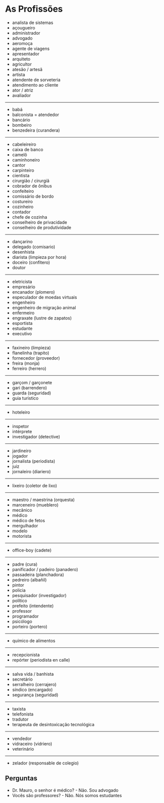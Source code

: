 # As Profissões

* analista de sistemas
* açougueiro
* administrador
* advogado
* aeromoça
* agente de viagens
* apresentador
* arquiteto
* agricultor
* atesão / artesã
* artista
* atendente de sorveteria
* atendimento ao cliente
* ator / atriz
* avaliador

---

* babá
* balconista = atendedor
* bancário
* bombeiro
* benzedeira (curandera)

---

* cabeleireiro
* caixa de banco
* camelô
* caminhoneiro
* cantor
* carpinteiro
* cientista
* cirurgião / cirurgiã
* cobrador de ônibus
* confeiteiro
* comissário de bordo
* costureiro
* cozinheiro
* contador
* chefe de cozinha
* conselheiro de privacidade
* conselheiro de produtividade

---

* dançarino
* delegado (comisario)
* desenhista
* diarista (limpieza por hora)
* doceiro (confitero)
* doutor

---

* eletricista
* empresário
* encanador (plomero)
* especulador de moedas virtuais
* engenheiro
* engenheiro de migração animal
* enfermeiro
* engraxate (lustre de zapatos)
* esportista
* estudante
* executivo

---

* faxineiro (limpieza)
* flanelinha (trapito)
* fornecedor (proveedor)
* freira (monja)
* ferreiro (herrero)

---

* garçom / garçonete
* gari (barrendero)
* guarda (seguridad)
* guia turistico

---

* hoteleiro

---

* inspetor
* intérprete
* investigador (detective)

---

* jardineiro
* jogador
* jornalista (periodista)
* juiz
* jornaleiro (diariero)

---

* lixeiro (coletor de lixo)

---

* maestro / maestrina (orquesta)
* marceneiro (mueblero)
* mecânico
* médico
* médico de fetos
* mergulhador
* modelo
* motorista

---

* office-boy (cadete)

---

* padre (cura)
* panificador / padeiro (panadero)
* passadeira (planchadora)
* pedreiro (albañil)
* pintor
* policia
* pesquisador (investigador)
* político
* prefeito (intendente)
* professor
* programador
* psicólogo
* porteiro (portero)

---

* químico de alimentos

---

* recepcionista
* repórter (periodista en calle)

---

* salva vida / banhista
* secretário
* serralheiro (cerrajero)
* síndico (encargado)
* segurança (seguridad)

---

* taxista
* telefonista
* tradutor
* terapeuta de desintoxicação tecnológica

---

* vendedor
* vidraceiro (vidriero)
* veterinário

---

* zelador (responsable de colegio)

## Perguntas

* Dr. Mauro, o senhor é médico? - Não. Sou advogado
* Vocês são professores? - Não. Nós somos estudantes
